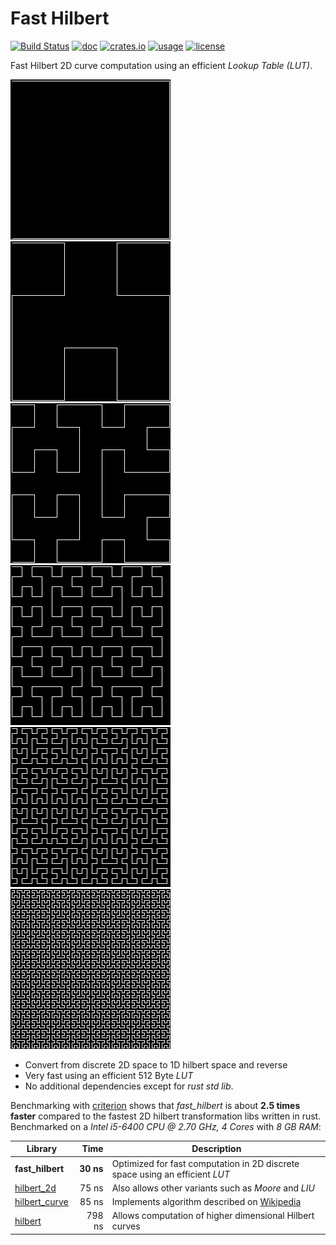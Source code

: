 # Fast Hilbert

[![Build Status](https://github.com/becheran/fast-hilbert/workflows/Test/badge.svg)](https://github.com/becheran/fast-hilbert/actions?workflow=Test)
[![doc](https://docs.rs/fast_hilbert/badge.svg)](https://docs.rs/fast_hilbert)
[![crates.io](https://img.shields.io/crates/v/fast_hilbert.svg)](https://crates.io/crates/fast_hilbert)
[![usage](https://badgen.net/crates/d/fast_hilbert)](https://crates.io/crates/fast_hilbert)
[![license](https://img.shields.io/badge/License-MIT-yellow.svg)](https://opensource.org/licenses/MIT)

Fast Hilbert 2D curve computation using an efficient *Lookup Table (LUT)*.

![h1](./doc/h1.png)
![h2](./doc/h2.png)
![h3](./doc/h3.png)
![h4](./doc/h4.png)
![h5](./doc/h5.png)
![h6](./doc/h6.png)

* Convert from discrete 2D space to 1D hilbert space and reverse
* Very fast using an efficient 512 Byte *LUT*
* No additional dependencies except for *rust std lib*.

Benchmarking with [criterion](https://crates.io/crates/criterion) shows that *fast_hilbert* is about **2.5 times faster** compared to the fastest 2D hilbert transformation libs written in rust. Benchmarked on a *Intel i5-6400 CPU @ 2.70 GHz, 4 Cores* with *8 GB RAM*:

| Library          | Time       | Description       |
 ----------------- |-----------:| ----------------- |
| **fast_hilbert** |  **30 ns** | Optimized for fast computation in 2D discrete space using an efficient *LUT*
| [hilbert_2d](https://crates.io/crates/hilbert_2d)      |  75 ns | Also allows other variants such as *Moore* and *LIU* |
| [hilbert_curve](https://crates.io/crates/hilbert_curve)      |   85 ns | Implements algorithm described on [Wikipedia](https://en.wikipedia.org/wiki/Hilbert_curve) |
| [hilbert](https://crates.io/crates/hilbert)      |  798 ns | Allows computation of higher dimensional Hilbert curves |
